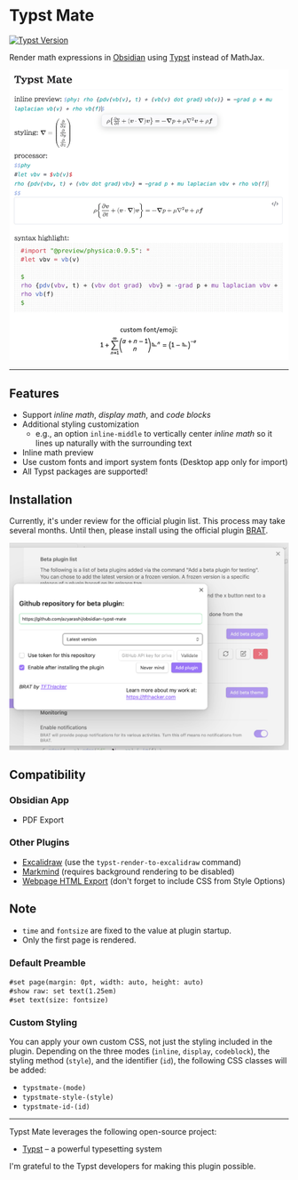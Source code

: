 # Typst Mate

<a href="https://typst.app/docs/changelog/">
  <img alt="Typst Version" src="https://img.shields.io/badge/typst-0.13.1-orange" />
</a>

Render math expressions in [Obsidian](https://obsidian.md) using [Typst](https://typst.app/) instead of MathJax.

[![TypstMate](https://raw.githubusercontent.com/azyarashi/obsidian-typst-mate/main/assets/demo.png)](#readme)

---

## Features

- Support *inline math*, *display math*, and *code blocks*
- Additional styling customization
  - e.g., an option `inline-middle` to vertically center *inline math* so it lines up naturally with the surrounding text
- Inline math preview
- Use custom fonts and import system fonts (Desktop app only for import)
- All Typst packages are supported!

## Installation

Currently, it's under review for the official plugin list. This process may take several months.
Until then, please install using the official plugin [BRAT](https://tfthacker.com/brat-quick-guide).

[![Screenshot](https://raw.githubusercontent.com/azyarashi/obsidian-typst-mate/main/assets/brat.png)](#readme)

## Compatibility

### Obsidian App

- PDF Export

### Other Plugins

- [Excalidraw](https://github.com/azyarashi/obsidian-excalidraw) (use the `typst-render-to-excalidraw` command)
- [Markmind](https://github.com/MarkMindCkm/obsidian-markmind) (requires background rendering to be disabled)
- [Webpage HTML Export](https://github.com/KosmosisDire/obsidian-webpage-export) (don't forget to include CSS from Style Options)

## Note

- `time` and `fontsize` are fixed to the value at plugin startup.
- Only the first page is rendered.

### Default Preamble

```typst
#set page(margin: 0pt, width: auto, height: auto)
#show raw: set text(1.25em)
#set text(size: fontsize)
```

### Custom Styling

You can apply your own custom CSS, not just the styling included in the plugin.
Depending on the three modes (`inline`, `display`, `codeblock`), the styling method (`style`), and the identifier (`id`), the following CSS classes will be added:

- `typstmate-(mode)`
- `typstmate-style-(style)`
- `typstmate-id-(id)`

---

Typst Mate leverages the following open-source project:

- [Typst](https://typst.app/) – a powerful typesetting system

I'm grateful to the Typst developers for making this plugin possible.
